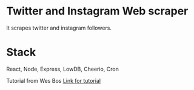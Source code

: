# Twitter and Instagram Web scraper
It scrapes twitter and instagram followers. 

# Stack
React, Node, Express, LowDB, Cheerio, Cron

Tutorial from Wes Bos 
[Link for tutorial](https://www.youtube.com/watch?v=rWc0xqroY4U)
